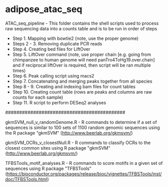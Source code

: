 # adipose_atac_seq

ATAC_seq_pipeline - This folder contains the shell scripts used to process raw sequencing data into a counts table and is to be run in order of steps 

- Step 1. Mapping with bowtie2 (note, use the proper genome)
- Steps 2 - 3. Removing duplicate PCR reads 
- Step 4. Creating bed files for LiftOver
- Step 5. LiftOver command (note, use proper chain [e.g. going from chimpanzee to human genome will need panTro4ToHg19.over.chain] and if reciprocal liftOver is required, then script will be ran multiple times)
- Step 6. Peak calling script using macs2
- Step 7. Concatenating and merging peaks together from all species
- Step 8 - 9. Creating and indexing bam files for count tables
- Step 10. Creating count table (rows are peaks and columns are raw counts for each sample)
- Step 11. R script to perform DESeq2 analyses

###########################################

gkmSVM_null_v_randomGenome.R - R commands to determine if a set of sequences is similar to 100 sets of 1100 random genomic sequences using the R package "gkmSVM" (http://www.beerlab.org/gkmsvm/)

gkmSVM_OCRs_v_closestNull.R - R commands to classify OCRs to the closest common sites using R package "gkmSVM" (http://www.beerlab.org/gkmsvm/)

TFBSTools_motif_analyses.R - R commands to score motifs in a given set of sequences using  R package "TFBSTools" (https://bioconductor.org/packages/release/bioc/vignettes/TFBSTools/inst/doc/TFBSTools.html) 
